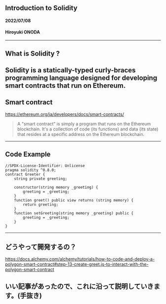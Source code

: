 ## Introduction to Solidity
#### 2022/07/08
#### Hiroyuki ONODA
---
## What is Solidity ?
Solidity is a statically-typed curly-braces programming language designed for developing smart contracts that run on Ethereum.
---
## Smart contract
https://ethereum.org/ja/developers/docs/smart-contracts/

>  A "smart contract" is simply a program that runs on the Ethereum blockchain. It's a collection of code (its functions) and data (its state) that resides at a specific address on the Ethereum blockchain.
---
## Code Example
```solidity
//SPDX-License-Identifier: Unlicense
pragma solidity ^0.8.0;
contract Greeter {
    string private greeting;

    constructor(string memory _greeting) {
        greeting = _greeting;
    }
    function greet() public view returns (string memory) {
        return greeting;
    }
    function setGreeting(string memory _greeting) public {
        greeting = _greeting;
    }
}
```
---
## どうやって開発するの？
https://docs.alchemy.com/alchemy/tutorials/how-to-code-and-deploy-a-polygon-smart-contract#step-13-create-greet.js-to-interact-with-the-polygon-smart-contract

いい記事があったので、これに沿って説明していきます。(手抜き)
---
